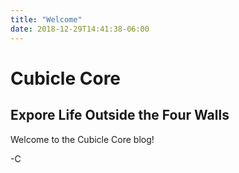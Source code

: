 ```yaml
---
title: "Welcome"
date: 2018-12-29T14:41:38-06:00
---
```


Cubicle Core
============

## Expore Life Outside the Four Walls

Welcome to the Cubicle Core blog!

-C

